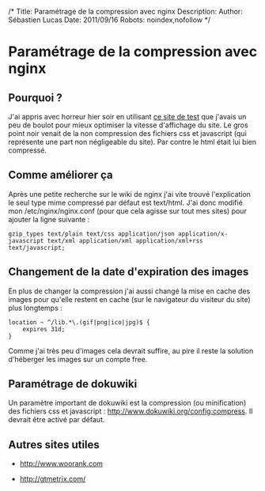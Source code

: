 /*
Title: Paramétrage de la compression avec nginx
Description: 
Author: Sébastien Lucas
Date: 2011/09/16
Robots: noindex,nofollow
*/
# Paramétrage de la compression avec nginx

## Pourquoi ?
J'ai appris avec horreur hier soir en utilisant [ce site de test](http://www.webpagetest.org) que j'avais un peu de boulot pour mieux optimiser la vitesse d'affichage du site. Le gros point noir venait de la non compression des fichiers css et javascript (qui représente une part non négligeable du site). Par contre le html était lui bien compressé.
## Comme améliorer ça

Après une petite recherche sur le wiki de nginx j'ai vite trouvé l'explication le seul type mime compressé par défaut est text/html. J'ai donc modifié mon /etc/nginx/nginx.conf (pour que cela agisse sur tout mes sites) pour ajouter la ligne suivante : 

	
	gzip_types text/plain text/css application/json application/x-javascript text/xml application/xml application/xml+rss text/javascript;

## Changement de la date d'expiration des images

En plus de changer la compression j'ai aussi changé la mise en cache des images pour qu'elle restent en cache (sur le navigateur du visiteur du site) plus longtemps :

	
	location ~ ^/lib.*\.(gif|png|ico|jpg)$ {
	    expires 31d;
	}

Comme j'ai très peu d'images cela devrait suffire, au pire il reste la solution d'héberger les images sur un compte free.
## Paramétrage de dokuwiki

Un paramètre important de dokuwiki est la compression (ou minification) des fichiers css et javascript : http://www.dokuwiki.org/config:compress. Il devrait être activé par défaut.

## Autres sites utiles

*	http://www.woorank.com

*	http://gtmetrix.com/



